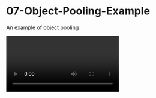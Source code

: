 # 07-Object-Pooling-Example
An example of object pooling


<video src="07-Object-Pooling-Example/Object Pooling Demo.mp4"/>
